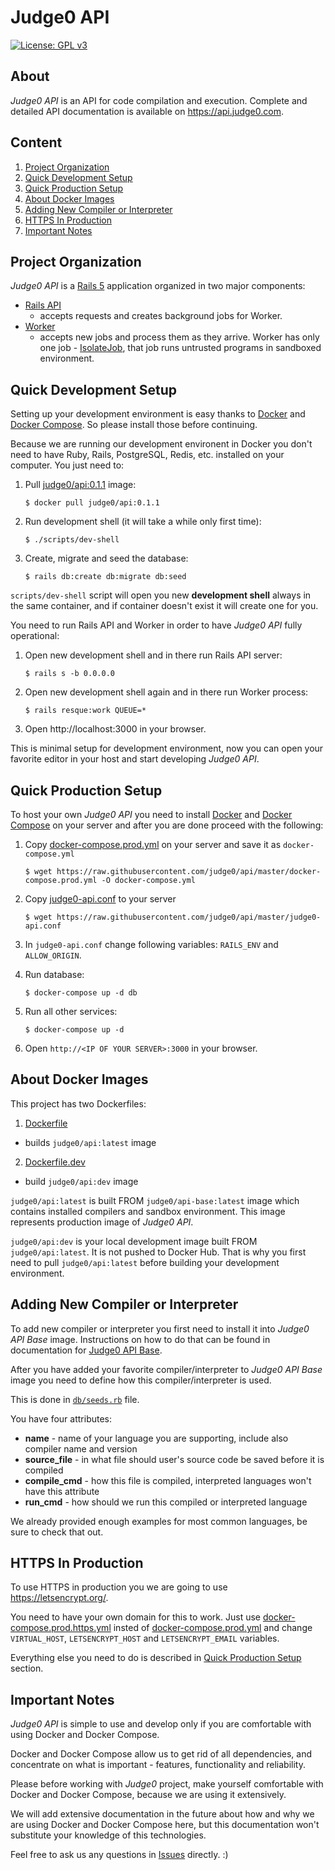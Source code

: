 # Judge0 API
[![License: GPL v3](https://img.shields.io/badge/License-GPL%20v3-blue.svg)](http://www.gnu.org/licenses/gpl-3.0)

## About
*Judge0 API* is an API for code compilation and execution. Complete and detailed API documentation is available
on https://api.judge0.com.

## Content
1. [Project Organization](#project-organization)
2. [Quick Development Setup](#quick-development-setup)
3. [Quick Production Setup](#quick-production-setup)
4. [About Docker Images](#about-docker-image)
5. [Adding New Compiler or Interpreter](#adding-new-compiler-or-interpreter)
6. [HTTPS In Production](#https-in-production)
6. [Important Notes](#important-notes)

## Project Organization

*Judge0 API* is a [Rails 5](http://weblog.rubyonrails.org/2016/6/30/Rails-5-0-final/) application organized in two major components:

* [Rails API](https://github.com/rails-api/rails-api)
  * accepts requests and creates background jobs for Worker.
* [Worker](https://github.com/resque/resque)
  * accepts new jobs and process them as they arrive. Worker has only one job - [IsolateJob](https://github.com/judge0/api/blob/master/app/jobs/isolate_job.rb), that job runs untrusted programs in sandboxed environment.

## Quick Development Setup

Setting up your development environment is easy thanks to [Docker](https://docs.docker.com/) and [Docker Compose](https://docs.docker.com/compose/). So please install those before continuing.

Because we are running our development environent in Docker you don't need to have Ruby, Rails, PostgreSQL, Redis, etc. installed on your computer. You just need to:

1. Pull [judge0/api:0.1.1](https://hub.docker.com/r/judge0/api/) image:
    ```
    $ docker pull judge0/api:0.1.1
    ```
2. Run development shell (it will take a while only first time):
    ```
    $ ./scripts/dev-shell
    ```
3. Create, migrate and seed the database:
    ```
    $ rails db:create db:migrate db:seed
    ```

`scripts/dev-shell` script will open you new **development shell** always in the same container, and if container doesn't exist it will create one for you.

You need to run Rails API and Worker in order to have *Judge0 API* fully operational:

1. Open new development shell and in there run Rails API server:
    ```
    $ rails s -b 0.0.0.0
    ```
2. Open new development shell again and in there run Worker process:
    ```
    $ rails resque:work QUEUE=*
    ```
3. Open http://localhost:3000 in your browser.

This is minimal setup for development environment, now you can open your favorite editor in your host and start developing *Judge0 API*.

## Quick Production Setup

To host your own *Judge0 API* you need to install [Docker](https://docs.docker.com/) and [Docker Compose](https://docs.docker.com/compose/) on your server and after you are done proceed with the following:

1. Copy [docker-compose.prod.yml](https://github.com/judge0/api/blob/master/docker-compose.prod.yml) on your server and save it as `docker-compose.yml`
    ```
    $ wget https://raw.githubusercontent.com/judge0/api/master/docker-compose.prod.yml -O docker-compose.yml
    ```

2. Copy [judge0-api.conf](https://github.com/judge0/api/blob/master/judge0-api.conf) to your server
    ```
    $ wget https://raw.githubusercontent.com/judge0/api/master/judge0-api.conf
    ```

3. In `judge0-api.conf` change following variables: `RAILS_ENV` and `ALLOW_ORIGIN`.
4. Run database:
    ```
    $ docker-compose up -d db
    ```

5. Run all other services:
    ```
    $ docker-compose up -d
    ```
6. Open `http://<IP OF YOUR SERVER>:3000` in your browser.

## About Docker Images
This project has two Dockerfiles:
1. [Dockerfile](https://github.com/judge0/api/blob/master/Dockerfile)
  * builds `judge0/api:latest` image
2. [Dockerfile.dev](https://github.com/judge0/api/blob/master/Dockerfile.dev)
  * build `judge0/api:dev` image

`judge0/api:latest` is built FROM `judge0/api-base:latest` image which contains installed compilers and sandbox environment. This image represents production image of *Judge0 API*.

`judge0/api:dev` is your local development image built FROM `judge0/api:latest`. It is not pushed to Docker Hub. That is why you first need to pull `judge0/api:latest` before building your development environment.

## Adding New Compiler or Interpreter

To add new compiler or interpreter you first need to install it into *Judge0 API Base* image. Instructions on how to do that can be found in documentation for [Judge0 API Base](https://github.com/judge0/api-base).

After you have added your favorite compiler/interpreter to *Judge0 API Base* image you need to define how this compiler/interpreter is used.

This is done in [`db/seeds.rb`](https://github.com/judge0/api/blob/master/db/seeds.rb) file.

You have four attributes:
* **name** - name of your language you are supporting, include also compiler name and version
* **source_file** - in what file should user's source code be saved before it is compiled
* **compile_cmd** - how this file is compiled, interpreted languages won't have this attribute
* **run_cmd** - how should we run this compiled or interpreted language

We already provided enough examples for most common languages, be sure to check that out.

## HTTPS In Production
To use HTTPS in production you we are going to use https://letsencrypt.org/.

You need to have your own domain for this to work. Just use [docker-compose.prod.https.yml](https://github.com/judge0/api/blob/master/docker-compose.prod.yml) insted of [docker-compose.prod.yml](https://github.com/judge0/api/blob/master/docker-compose.prod.yml) and change `VIRTUAL_HOST`, `LETSENCRYPT_HOST` and `LETSENCRYPT_EMAIL` variables.

Everything else you need to do is described in [Quick Production Setup](#quick-production-setup) section.

## Important Notes
*Judge0 API* is simple to use and develop only if you are comfortable with using Docker and Docker Compose.

Docker and Docker Compose allow us to get rid of all dependencies, and concentrate on what is important - features, functionality and reliability.

Please before working with *Judge0* project, make yourself comfortable with Docker and Docker Compose, because we are using it extensively.

We will add extensive documentation in the future about how and why we are using Docker and Docker Compose here, but this documentation won't substitute your knowledge of this technologies.

Feel free to ask us any questions in [Issues](https://github.com/judge0/api/issues) directly. :)
